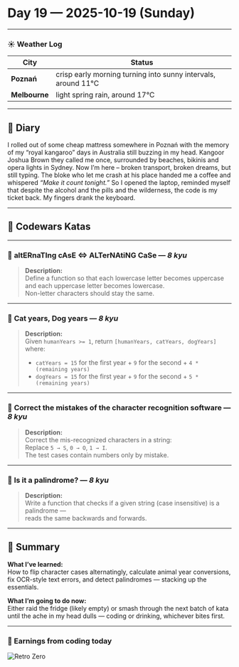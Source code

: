 
# Day 19 — 2025-10-19 (Sunday)

---

### ☀️ Weather Log
| City        | Status                     |
|-------------|---------------------------|
| **Poznań**      | crisp early morning turning into sunny intervals, around 11°C |
| **Melbourne**   | light spring rain, around 17°C |

---

## 📓 Diary
I rolled out of some cheap mattress somewhere in Poznań with the memory of my “royal kangaroo” days in Australia still buzzing in my head. Kangoor Joshua Brown they called me once, surrounded by beaches, bikinis and opera lights in Sydney. Now I’m here – broken transport, broken dreams, but still typing. The bloke who let me crash at his place handed me a coffee and whispered *“Make it count tonight.”* So I opened the laptop, reminded myself that despite the alcohol and the pills and the wilderness, the code is my ticket back. My fingers drank the keyboard.

---

## 🧩 Codewars Katas

---

### 🎯 **altERnaTIng cAsE <=> ALTerNAtiNG CaSe** — *8 kyu*
> **Description:**  
> Define a function so that each lowercase letter becomes uppercase and each uppercase letter becomes lowercase.  
> Non-letter characters should stay the same.

---

### 🎯 **Cat years, Dog years** — *8 kyu*
> **Description:**  
> Given `humanYears >= 1`, return `[humanYears, catYears, dogYears]` where:  
> - `catYears = 15` for the first year + `9` for the second + `4 * (remaining years)`  
> - `dogYears = 15` for the first year + `9` for the second + `5 * (remaining years)`

---

### 🎯 **Correct the mistakes of the character recognition software** — *8 kyu*
> **Description:**  
> Correct the mis-recognized characters in a string:  
> Replace `5 → S`, `0 → O`, `1 → I`.  
> The test cases contain numbers only by mistake.

---

### 🎯 **Is it a palindrome?** — *8 kyu*
> **Description:**  
> Write a function that checks if a given string (case insensitive) is a palindrome —  
> reads the same backwards and forwards.

---

## 🧭 Summary
**What I’ve learned:**  
How to flip character cases alternatingly, calculate animal year conversions, fix OCR-style text errors, and detect palindromes — stacking up the essentials.

**What I’m going to do now:**  
Either raid the fridge (likely empty) or smash through the next batch of kata until the ache in my head dulls — coding or drinking, whichever bites first.

---

### 💸 Earnings from coding today
![Retro Zero](https://i.imgur.com/ekv435l.gif)
